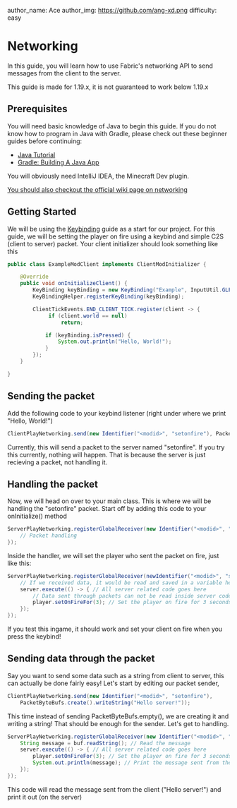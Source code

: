 author_name: Ace
author_img: https://github.com/ang-xd.png
difficulty: easy

# Networking

In this guide, you will learn how to use Fabric's networking API to send messages from the client to the server.

This guide is made for 1.19.x, it is not guaranteed to work below 1.19.x

## Prerequisites
You will need basic knowledge of Java to begin this guide. If you do not know how to program in Java with Gradle, please check out these beginner guides before continuing:

- [Java Tutorial](https://www.w3schools.com/java/)
- [Gradle: Building A Java App](https://www.baeldung.com/gradle-building-a-java-app)

You will obviously need IntelliJ IDEA, the Minecraft Dev plugin.

[You should also checkout the official wiki page on networking](https://fabricmc.net/wiki/tutorial:networking)

## Getting Started
We will be using the [Keybinding](https://docs.mineblock11.dev/guides/keybinding/) guide as a start for our project. For this guide, we will be setting the player on fire using a keybind and simple C2S (client to server) packet. Your client initializer should look something like this
```java
public class ExampleModClient implements ClientModInitializer {

    @Override
    public void onInitializeClient() {
        KeyBinding keyBinding = new KeyBinding("Example", InputUtil.GLFW_KEY_M, "Example Mod");
        KeyBindingHelper.registerKeyBinding(keyBinding);

        ClientTickEvents.END_CLIENT_TICK.register(client -> {
             if (client.world == null)
                 return;

            if (keyBinding.isPressed) {
                System.out.println("Hello, World!");
            }
        });
    }

}
```

## Sending the packet
Add the following code to your keybind listener (right under where we print "Hello, World!")
```java
ClientPlayNetworking.send(new Identifier("<modid>", "setonfire"), PacketByteBufs.empty());
```
Currently, this will send a packet to the server named "setonfire". If you try this currently, nothing will happen. That is because the server is just recieving a packet, not handling it.

## Handling the packet
Now, we will head on over to your main class. This is where we will be handling the "setonfire" packet. Start off by adding this code to your onInitialize() method
```java
ServerPlayNetworking.registerGlobalReceiver(new Identifier("<modid>", "setonfire"), (server, player, handler, buf, responseSender) -> {
    // Packet handling
});
```
Inside the handler, we will set the player who sent the packet on fire, just like this: 
```java
ServerPlayNetworking.registerGlobalReceiver(newIdentifier("<modid>", "setonfire"), (server, player, handler, buf, responseSender) -> {
    // If we received data, it would be read and saved in a variable here
    server.execute(() -> { // All server related code goes here
        // Data sent through packets can not be read inside server code
        player.setOnFireFor(3); // Set the player on fire for 3 seconds
    });
});
```
If you test this ingame, it should work and set your client on fire when you press the keybind!

## Sending data through the packet
Say you want to send some data such as a string from client to server, this can actually be done fairly easy!
Let's start by editing our packet sender,   
```java
ClientPlayNetworking.send(new Identifier("<modid>", "setonfire"),
    PacketByteBufs.create().writeString("Hello server!"));
```
This time instead of sending PacketByteBufs.empty(), we are creating it and writing a string! That should be enough for the sender. Let's get to handling. 
```java
ServerPlayNetworking.registerGlobalReceiver(new Identifier("<modid>", "setonfire"), (server,player, handler, buf, responseSender) -> {
    String message = buf.readString(); // Read the message
    server.execute(() -> { // All server related code goes here
        player.setOnFireFor(3); // Set the player on fire for 3 seconds
        System.out.println(message); // Print the message sent from the client
    });
});
```
This code will read the message sent from the client ("Hello server!") and print it out (on the server)
